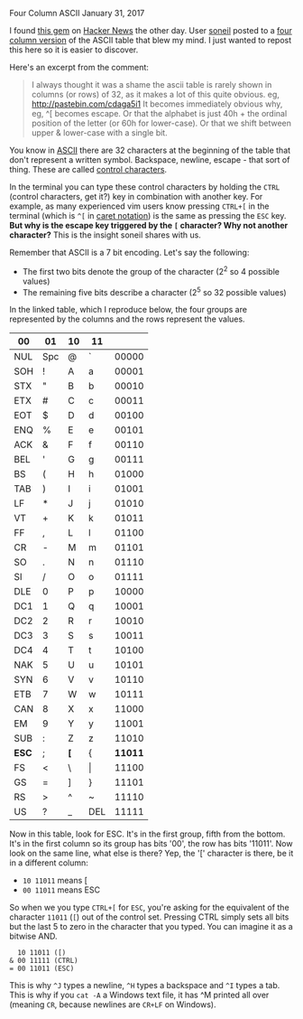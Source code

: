 Four Column ASCII
January 31, 2017

I found [this gem](https://news.ycombinator.com/item?id=13499386) on [Hacker News](https://news.ycombinator.com/item?id=13498365) the other day. User [soneil](https://news.ycombinator.com/user?id=soneil) posted to a [four column version](http://pastebin.com/cdaga5i1) of the ASCII table that blew my mind. I just wanted to repost this here so it is easier to discover.

Here's an excerpt from the comment:

>I always thought it was a shame the ascii table is rarely shown in columns (or rows) of 32, as it makes a lot of this quite obvious. eg, http://pastebin.com/cdaga5i1
It becomes immediately obvious why, eg, ^[ becomes escape. Or that the alphabet is just 40h + the ordinal position of the letter (or 60h for lower-case). Or that we shift between upper & lower-case with a single bit.

You know in [ASCII](http://www.asciitable.com/) there are 32 characters at the beginning of the table that don't represent a written symbol. Backspace, newline, escape - that sort of thing. These are called [control characters](https://en.wikipedia.org/wiki/Control_character).

In the terminal you can type these control characters by holding the `CTRL` (control characters, get it?) key in combination with another key. For example, as many experienced vim users know pressing `CTRL+[` in the terminal (which is `^[` in [caret notation](https://en.wikipedia.org/wiki/Caret_notation)) is the same as pressing the `ESC` key. **But why is the escape key triggered by the `[` character? Why not another character?** This is the insight soneil shares with us.

Remember that ASCII is a 7 bit encoding. Let's say the following:

* The first two bits denote the group of the character (2<sup>2</sup> so 4 possible values)
* The remaining five bits describe a character (2<sup>5</sup> so 32 possible values)

In the linked table, which I reproduce below, the four groups are represented by the columns and the rows represent the values.

|00 |01 |10 |11 |   |
|---|---|---|---|---|
NUL|Spc|@|\`|00000|
SOH|!|A|a|   00001|
STX|"|B|b|   00010|
ETX|#|C|c|   00011|
EOT|$|D|d|   00100|
ENQ|%|E|e|   00101|
ACK|&|F|f|   00110|
BEL|'|G|g|   00111|
BS |(|H|h|   01000|
TAB|)|I|i|   01001|
LF|*|J|j|    01010|
VT|+|K|k|    01011|
FF|,|L|l|    01100|
CR|-|M|m|    01101|
SO|.|N|n|    01110|
SI|/|O|o|    01111|
DLE|0|P|p|   10000|
DC1|1|Q|q|   10001|
DC2|2|R|r|   10010|
DC3|3|S|s|   10011|
DC4|4|T|t|   10100|
NAK|5|U|u|   10101|
SYN|6|V|v|   10110|
ETB|7|W|w|   10111|
CAN|8|X|x|   11000|
EM |9|Y|y|   11001|
SUB|:|Z|z|   11010|
|**ESC**|;|**[**|{|**11011**|
FS|<|&bsol;|\||  11100|
GS|=|]|}|    11101|
RS|>|^|~|    11110|
US|?|_|DEL|  11111|

Now in this table, look for ESC. It's in the first group, fifth from the bottom. It's in the first column so its group has bits '00', the row has bits '11011'. Now look on the same line, what else is there? Yep, the '[' character is there, be it in a different column:

* `10 11011` means [
* `00 11011` means ESC

So when we you type `CTRL+[` for `ESC`, you're asking for the equivalent of the character `11011` (`[`) out of the control set. Pressing CTRL simply sets all bits but the last 5 to zero in the character that you typed. You can imagine it as a bitwise AND.

```
  10 11011 ([)
& 00 11111 (CTRL)
= 00 11011 (ESC)
```

This is why `^J` types a newline, `^H` types a backspace and `^I` types a tab. This is why if you `cat -A` a Windows text file, it has ^M printed all over (meaning `CR`, because newlines are `CR+LF` on Windows).
